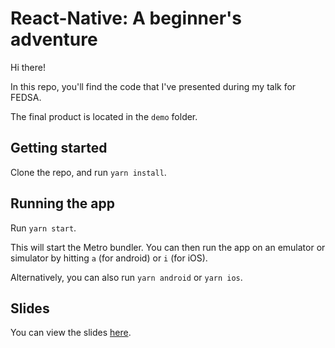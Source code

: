 # React-Native: A beginner's adventure

Hi there!

In this repo, you'll find the code that I've presented during my talk for FEDSA.

The final product is located in the `demo` folder.

## Getting started

Clone the repo, and run `yarn install`. 

## Running the app

Run `yarn start`.

This will start the Metro bundler. You can then run the app on an emulator or simulator by hitting `a` (for android) or `i`  (for iOS).

Alternatively, you can also run `yarn android` or `yarn ios`.

## Slides

You can view the slides [here](https://frikkiesnyman.github.io/fedsa-rn-demo).